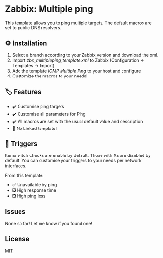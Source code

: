# Zabbix: Multiple ping

This template allows you to ping multiple targets. The default macros are set to public DNS resolvers.

## ⚙️ Installation

1. Select a branch according to your Zabbix version and download the xml.
2. Import *zbx_multipleping_template.xml* to Zabbix (Configuration -> Templates -> Import)
3. Add the template *ICMP Multiple Ping* to your host and configure
4. Customize the macros to your needs!

## 🏷️ Features
- ✔️ Customise ping targets
- ✔️ Customise all parameters for Ping
- ✔️ All macros are set with the usual default value and description
- 🔶 No Linked template!

## 📣 Triggers
Items witch checks are enable by default. Those with Xs are disabled by default. You can customise your triggers to your needs per network interfaces.

From this template:
- ✅ Unavailable by ping
- ❎ High response time
- ❎ High ping loss

## Issues
None so far! Let me know if you found one!


## License
[MIT](https://choosealicense.com/licenses/mit/)

